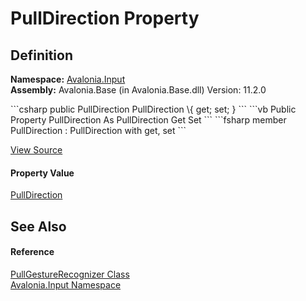 # PullDirection Property




## Definition
**Namespace:** <a href="N_Avalonia_Input">Avalonia.Input</a>  
**Assembly:** Avalonia.Base (in Avalonia.Base.dll) Version: 11.2.0

<Tabs groupId="api-code-preview">
<TabItem value="csharp" label="C#">
```csharp
public PullDirection PullDirection \{ get; set; }
```
</TabItem>
<TabItem value="vb" label="VB">
```vb
Public Property PullDirection As PullDirection
	Get
	Set
```
</TabItem>
<TabItem value="fsharp" label="F#">
```fsharp
member PullDirection : PullDirection with get, set
```
</TabItem>
</Tabs>



<a href="https://github.com/AvaloniaUI/Avalonia/tree/master/src/Avalonia.Base/Input/GestureRecognizers/PullGestureRecognizer.cs#L22" title="View the source code">View Source</a>



#### Property Value
<a href="T_Avalonia_Input_PullDirection">PullDirection</a>

## See Also


#### Reference
<a href="T_Avalonia_Input_PullGestureRecognizer">PullGestureRecognizer Class</a>  
<a href="N_Avalonia_Input">Avalonia.Input Namespace</a>  
